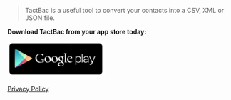 > TactBac is a useful tool to convert your contacts into a CSV, XML or JSON file.

**Download TactBac from your app store today:**

<a href="https://play.google.com/store/apps/details?id=com.tactbac" target="_blank">
  <img src="media/play-button.png" height="80" />
</a>

[Privacy Policy](/privacy.md)
